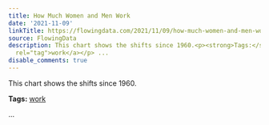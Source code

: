 ```yaml
---
title: How Much Women and Men Work
date: '2021-11-09'
linkTitle: https://flowingdata.com/2021/11/09/how-much-women-and-men-worked/
source: FlowingData
description: This chart shows the shifts since 1960.<p><strong>Tags:</strong> <a href="https://flowingdata.com/tag/work/"
  rel="tag">work</a></p> ...
disable_comments: true
---
```

This chart shows the shifts since 1960.<p><strong>Tags:</strong> <a href="https://flowingdata.com/tag/work/" rel="tag">work</a></p> ...